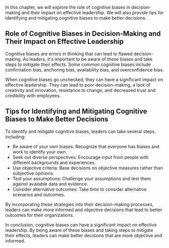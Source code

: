 
In this chapter, we will explore the role of cognitive biases in decision-making and their impact on effective leadership. We will also provide tips for identifying and mitigating cognitive biases to make better decisions.

Role of Cognitive Biases in Decision-Making and Their Impact on Effective Leadership
------------------------------------------------------------------------------------

Cognitive biases are errors in thinking that can lead to flawed decision-making. As leaders, it's important to be aware of these biases and take steps to mitigate their effects. Some common cognitive biases include confirmation bias, anchoring bias, availability bias, and overconfidence bias.

When cognitive biases go unchecked, they can have a significant impact on effective leadership. They can lead to poor decision-making, a lack of creativity and innovation, resistance to change, and decreased trust and credibility with employees.

Tips for Identifying and Mitigating Cognitive Biases to Make Better Decisions
-----------------------------------------------------------------------------

To identify and mitigate cognitive biases, leaders can take several steps, including:

* Be aware of your own biases: Recognize that everyone has biases and work to identify your own.
* Seek out diverse perspectives: Encourage input from people with different backgrounds and experiences.
* Use objective criteria: Base decisions on objective measures rather than subjective opinions.
* Test your assumptions: Challenge your assumptions and test them against available data and evidence.
* Consider alternative outcomes: Take time to consider alternative scenarios and outcomes.

By incorporating these strategies into their decision-making processes, leaders can make more informed and objective decisions that lead to better outcomes for their organizations.

In conclusion, cognitive biases can have a significant impact on effective leadership. By being aware of these biases and taking steps to mitigate their effects, leaders can make better decisions that are more objective and informed.
